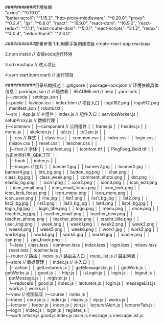 ###########环境依赖  
"axios": "^0.19.0",  
"better-scroll": "^1.15.2", 
"http-proxy-middleware": "^0.20.0", 
"proxy": "^0.2.4", 
"qs": "^6.9.0", 
"react": "^16.9.0", 
"react-dom": "^16.9.0", 
"react-redux": "^7.1.1", 
"react-router-dom": "^5.0.1", 
"react-scripts": "3.1.2", 
"redux": "^4.0.4", 
"redux-thunk": "^2.3.0" 

###########部署步骤 
1.利用脚手架创建项目 create-react-app reactapp 
 
2.npm install // 安装node运行环境 
 
3.cd reactapp // 进入项目 
 
4.yarn start(npm start) // 运行项目 
 
###########目录结构描述 
│  .gitignore 
│  package-lock.json        // 环境依赖具体信息 
│  package.json             // 环境依赖 
│  README.md                // help 
│  yarn.lock 
│   
├─.vscode 
│      settings.json 
│       
├─public 
│      favicon.ico 
│      index.html           // 项目入口 
│      logo192.png 
│      logo512.png 
│      manifest.json 
│      robots.txt 
│       
└─src 
    │  App.js               // 主组件
    │  index.js             // 组件入口
    │  serviceWorker.js
    │  setupProxy.js        // 数据代理
    │  
    ├─commom
    │  ├─component          // 公用组件
    │  │      frame.js
    │  │      header.js
    │  │      menu.js
    │  │      skeleton.js
    │  │      tab.js
    │  │      toDate.js
    │  │      
    │  ├─css                // 样式
    │  │      class.css
    │  │      common.css
    │  │      index.css
    │  │      login.css
    │  │      miiaov.css
    │  │      reset.css
    │  │      teacher.css
    │  │      
    │  ├─font               // 字体
    │  │      iconfont.svg
    │  │      iconfont.ttf
    │  │      PingFang_Bold.ttf
    │  │      方正兰亭纤黑_GBK.TTF
    │  │      
    │  ├─hook
    │  │      index.js
    │  │      
    │  ├─images             // 图片
    │  │      banner1.jpg
    │  │      banner2.jpg
    │  │      banner3.jpg
    │  │      banner4.jpg
    │  │      btn_bg.png
    │  │      button_bg.png
    │  │      chat.png
    │  │      class_bg.jpg
    │  │      class_week.png
    │  │      comment_photo.png
    │  │      dot.png
    │  │      elastic_bg.png
    │  │      icon1.png
    │  │      icon2.png
    │  │      icon3.png
    │  │      icon_edit.png
    │  │      icon_email.png
    │  │      icon_email_focus.png
    │  │      icon_lock.png
    │  │      icon_lock_focus.png
    │  │      icon_menu.png
    │  │      icon_more.png
    │  │      icon_user.png
    │  │      line.jpg
    │  │      list1.png
    │  │      list1_bg.jpg
    │  │      list2.png
    │  │      list2_bg.jpg
    │  │      list3.png
    │  │      list3_bg.jpg
    │  │      list4.png
    │  │      list4_bg.jpg
    │  │      login_bg.jpg
    │  │      login_title.png
    │  │      logo.png
    │  │      menu.png
    │  │      once.png
    │  │      teacher_bg.jpg
    │  │      teacher_email.png
    │  │      teacher_new.png
    │  │      teacher_phone.png
    │  │      teacher_photo.png
    │  │      teachr_title.png
    │  │      user_img.png
    │  │      week.png
    │  │      week1.png
    │  │      week2.png
    │  │      week3.png
    │  │      week4.png
    │  │      week5.png
    │  │      week6.png
    │  │      work1.jpg
    │  │      work2.jpg
    │  │      work3.jpg
    │  │      work4.jpg
    │  │      work5.jpg
    │  │      work6.jpg
    │  │      xiaole.png
    │  │      zan.png
    │  │      zan_black.png
    │  │      
    │  └─less
    │          class.less
    │          common.less
    │          index.less
    │          login.less
    │          miiaov.less
    │          reset.less
    │          teacher.less
    │          
    ├─router                 // 路由
    │      index.js          // 路由主入口
    │      route_list.js     // 路由列表
    │      
    ├─store                  // 数据管理
    │  │  index.js           // 主入口
    │  │  
    │  ├─action
    │  │      getLecturers.js
    │  │      getMessageList.js
    │  │      getWork.js
    │  │      getWorks.js
    │  │      good.js
    │  │      http.js
    │  │      isLogin.js
    │  │      login.js
    │  │      logout.js
    │  │      putMessage.js
    │  │      register.js
    │  │      
    │  └─reducers
    │          good.js
    │          index.js
    │          lecturers.js
    │          login.js
    │          messageList.js
    │          work.js
    │          works.js
    │          
    └─view                     // 视图呈现
        ├─course
        │      index.js
        │      
        ├─index
        │      course.js
        │      index.js
        │      miaov.js
        │      vip.js
        │      works.js
        │      
        ├─lecturer
        │      footer.js
        │      index.js
        │      join.js
        │      lecturerAlert.js
        │      lecturerTab.js
        │      
        ├─login
        │      index.js
        │      login.js
        │      register.js
        │      
        └─work
                article.js
                good.js
                index.js
                main.js
                message.js
                messageList.js